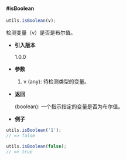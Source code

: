 #### #isBoolean

```javascript
utils.isBoolean(v);
```

检测变量（v）是否是布尔值。

- **引入版本**

    1.0.0

- **参数**

    1. v (any): 待检测类型的变量。

- **返回**

    (boolean): 一个指示指定的变量是否为布尔值。

- **例子**

```javascript
utils.isBoolean('1');
// => false

utils.isBoolean(false);
// => true
```
